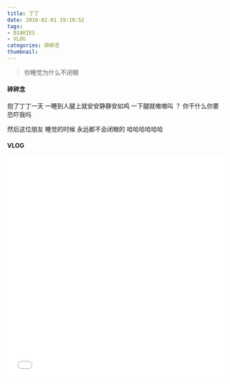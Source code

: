 ```yaml
---
title: 丁丁
date: 2018-02-01 19:19:52
tags: 
- DIARIES
- VLOG
categories: 碎碎念
thumbnail:
---
```

>你睡觉为什么不闭眼

<!--more-->
#### 碎碎念

抱了丁丁一天
一睡到人腿上就安安静静安如鸡
一下腿就嗷嗷叫
？
你干什么你要恐吓我吗

然后这位朋友
睡觉的时候
永远都不会闭眼的
哈哈哈哈哈哈

#### VLOG

<iframe src="//player.bilibili.com/player.html?aid=35643532&cid=62512466&page=1" scrolling="no" border="0" frameborder="no" framespacing="0" allowfullscreen="true" width="100%" height="515"> </iframe>
